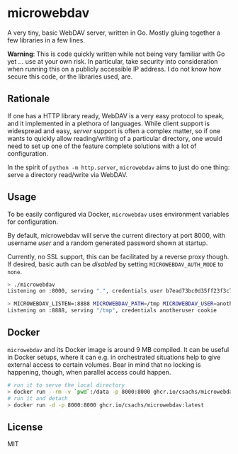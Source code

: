 # microwebdav

A very tiny, basic WebDAV server, written in Go. Mostly gluing together a few libraries in a few lines.

**Warning**: This is code quickly written while not being very familiar with Go yet ... use at your own risk.
In particular, take security into consideration when running this on a publicly accessible IP address.
I do not know how secure this code, or the libraries used, are.

## Rationale

If one has a HTTP library ready, WebDAV is a very easy protocol to speak, and it implemented in a plethora of languages.
While client support is widespread and easy, *server* support is often a complex matter, so if one wants to quickly
allow reading/writing of a particular directory, one would need to set up one of the feature complete solutions with
a lot of configuration.

In the spirit of `python -m http.server`, `microwebdav` aims to just do one thing: serve a directory read/write via WebDAV.

## Usage

To be easily configured via Docker, `microwebdav` uses environment variables for configuration.

By default, microwebdav will serve the current directory at port 8000, with username *user* and a random generated password shown at startup.

Currently, no SSL support, this can be facilitated by a reverse proxy though.
If desired, basic auth can be *disabled* by setting `MICROWEBDAV_AUTH_MODE` to `none`.

```bash
> ./microwebdav 
Listening on :8000, serving ".", credentials user b7ead73bc0d35ff23f3c7196a9173be7d2053a246b7849468aa2d325e07269c9

> MICROWEBDAV_LISTEN=:8888 MICROWEBDAV_PATH=/tmp MICROWEBDAV_USER=anotheruser MICROWEBDAV_PASS=cookie ./microwebdav
Listening on :8888, serving "/tmp", credentials anotheruser cookie
```


## Docker

`microwebdav` and its Docker image is around 9 MB compiled.
It can be useful in Docker setups, where it can e.g. in orchestrated situations help to give external access to certain volumes.
Bear in mind that no locking is happening, though, when parallel access could happen.

```bash
# run it to serve the local directory 
> docker run --rm -v `pwd`:/data -p 8000:8000 ghcr.io/csachs/microwebdav:latest
# run it and detach
> docker run -d -p 8000:8000 ghcr.io/csachs/microwebdav:latest
```

## License

MIT

